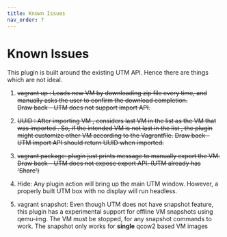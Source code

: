 ```yaml
---
title: Known Issues
nav_order: 7
---
```


# Known Issues

This plugin is built around the existing UTM API.
Hence there are things which are not ideal.

1. ~~vagrant up : Loads new VM by downloading zip file every time, and manually asks the user to confirm the download completion.~~   
~~Draw back -  UTM does not support import API.~~

2. ~~UUID : After importing VM , considers last VM in the list as the VM that was imported . So, if the intended VM is not last in the list , the plugin might customize other VM according to the Vagrantfile.~~
~~Draw back -  UTM import API should return UUID when imported.~~

3. ~~vagrant package: plugin just prints message to manually export the VM.
Draw back -  UTM does not expose export API. (UTM already has 'Share')~~

4. Hide: Any plugin action will bring up the main UTM window. However, a properly built UTM box with no display will run headless.

5. vagrant snapshot: Even though UTM does not have snapshot feature, this plugin has a experimental support for offline VM snapshots using qemu-img. 
The VM must be stopped, for any snapshot commands to work.
The snapshot only works for **single** qcow2 based VM images
